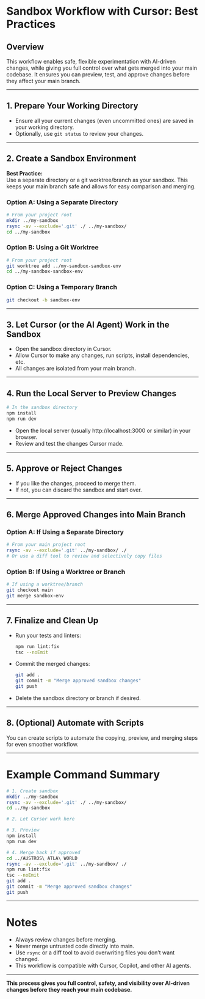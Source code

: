 # Sandbox Workflow with Cursor: Best Practices

## Overview

This workflow enables safe, flexible experimentation with AI-driven changes, while giving you full control over what gets merged into your main codebase. It ensures you can preview, test, and approve changes before they affect your main branch.

---

## 1. Prepare Your Working Directory

- Ensure all your current changes (even uncommitted ones) are saved in your working directory.
- Optionally, use `git status` to review your changes.

---

## 2. Create a Sandbox Environment

**Best Practice:**  
Use a separate directory or a git worktree/branch as your sandbox. This keeps your main branch safe and allows for easy comparison and merging.

### Option A: Using a Separate Directory

```sh
# From your project root
mkdir ../my-sandbox
rsync -av --exclude='.git' ./ ../my-sandbox/
cd ../my-sandbox
```

### Option B: Using a Git Worktree

```sh
# From your project root
git worktree add ../my-sandbox-sandbox-env
cd ../my-sandbox-sandbox-env
```

### Option C: Using a Temporary Branch

```sh
git checkout -b sandbox-env
```

---

## 3. Let Cursor (or the AI Agent) Work in the Sandbox

- Open the sandbox directory in Cursor.
- Allow Cursor to make any changes, run scripts, install dependencies, etc.
- All changes are isolated from your main branch.

---

## 4. Run the Local Server to Preview Changes

```sh
# In the sandbox directory
npm install
npm run dev
```

- Open the local server (usually http://localhost:3000 or similar) in your browser.
- Review and test the changes Cursor made.

---

## 5. Approve or Reject Changes

- If you like the changes, proceed to merge them.
- If not, you can discard the sandbox and start over.

---

## 6. Merge Approved Changes into Main Branch

### Option A: If Using a Separate Directory

```sh
# From your main project root
rsync -av --exclude='.git' ../my-sandbox/ ./
# Or use a diff tool to review and selectively copy files
```

### Option B: If Using a Worktree or Branch

```sh
# If using a worktree/branch
git checkout main
git merge sandbox-env
```

---

## 7. Finalize and Clean Up

- Run your tests and linters:
  ```sh
  npm run lint:fix
  tsc --noEmit
  ```
- Commit the merged changes:
  ```sh
  git add .
  git commit -m "Merge approved sandbox changes"
  git push
  ```
- Delete the sandbox directory or branch if desired.

---

## 8. (Optional) Automate with Scripts

You can create scripts to automate the copying, preview, and merging steps for even smoother workflow.

---

# Example Command Summary

```sh
# 1. Create sandbox
mkdir ../my-sandbox
rsync -av --exclude='.git' ./ ../my-sandbox/
cd ../my-sandbox

# 2. Let Cursor work here

# 3. Preview
npm install
npm run dev

# 4. Merge back if approved
cd ../AUSTROS\ ATLA\ WORLD
rsync -av --exclude='.git' ../my-sandbox/ ./
npm run lint:fix
tsc --noEmit
git add .
git commit -m "Merge approved sandbox changes"
git push
```

---

# Notes

- Always review changes before merging.
- Never merge untrusted code directly into main.
- Use `rsync` or a diff tool to avoid overwriting files you don’t want changed.
- This workflow is compatible with Cursor, Copilot, and other AI agents.

---

**This process gives you full control, safety, and visibility over AI-driven changes before they reach your main codebase.**